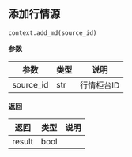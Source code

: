 ## 添加行情源<div id='add_md'></div>

`context.add_md(source_id)`

**参数**

| 参数      | 类型 | 说明       |
| --------- | ---- | ---------- |
| source_id | str  | 行情柜台ID |

**返回**

| 返回   | 类型 | 说明 |
| ------ | ---- | ---- |
| result | bool |      |

## 